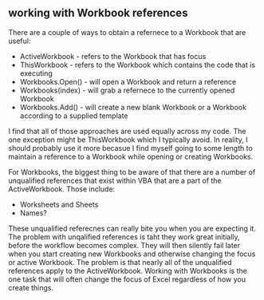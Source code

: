 ## working with Workbook references

There are a couple of ways to obtain a refernece to a Workbook that are useful:

- ActiveWorkbook - refers to the Workbook that has focus
- ThisWorkbook - refers to the Workbook which contains the code that is executing
- Workbooks.Open() - will open a Workbook and return a reference
- Workbooks(index) - will grab a refernece to the currently opened Workbook
- Workbooks.Add() - will create a new blank Workbook or a Workbook according to a supplied template

I find that all of those approaches are used equally across my code. The one exception might be ThisWorkbook which I typically avoid. In reality, I should probably use it more becasue I find myself going to some length to maintain a reference to a Workbook while opening or creating Workbooks.

For Workbooks, the biggest thing to be aware of that there are a number of unqualified references that exist within VBA that are a part of the ActiveWorkbook. Those include:

- Worksheets and Sheets
- Names?

These unqualified referecnes can really bite you when you are expecting it. The problem with unqalified references is taht they work great initially, before the workflow becomes complex. They will then silently fail later when you start creating new Workbooks and otherwise changing the focus or active Workbook. The problem is that nearly all of the unqualified references apply to the ActiveWorkbook. Working with Workbooks is the one task that will often change the focus of Excel regardless of how you create things.
